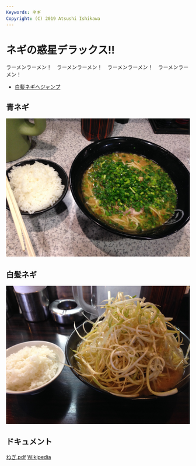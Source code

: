 ```yaml
---
Keywords: ネギ
Copyright: (C) 2019 Atsushi Ishikawa
---
```


# ネギの惑星デラックス!!

ラーメンラーメン！　ラーメンラーメン！　ラーメンラーメン！　ラーメンラーメン！

* [白髪ネギへジャンプ](#white)

## 青ネギ

![青ネギ](./green_negi.jpg)

## <span id="white">白髪ネギ</span>

![](white_negi.jpg)

## ドキュメント
[ねぎ.pdf](ねぎ.pdf)
[Wikipedia](https://ja.wikipedia.org/wiki/%E3%83%8D%E3%82%AE)
